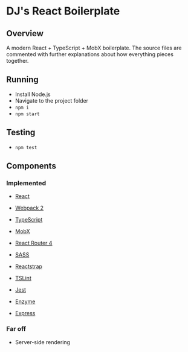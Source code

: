 # DJ's React Boilerplate

## Overview

A modern React + TypeScript + MobX boilerplate.
The source files are commented with further explanations about how everything pieces together.

## Running

- Install Node.js
- Navigate to the project folder
- `npm i`
- `npm start`

## Testing

- `npm test`

## Components

### Implemented

- [React](https://facebook.github.io/react/)
- [Webpack 2](https://webpack.js.org/)
- [TypeScript](https://www.typescriptlang.org/)
- [MobX](https://mobx.js.org/)
- [React Router 4](https://github.com/ReactTraining/react-router)
- [SASS](https://sass-lang.com/)
- [Reactstrap](https://reactstrap.github.io/)
- [TSLint](https://palantir.github.io/tslint/)

- [Jest](https://facebook.github.io/jest/)
- [Enzyme](https://github.com/airbnb/enzyme/tree/master/docs)
- [Express](https://expressjs.com/)

### Far off

- Server-side rendering
